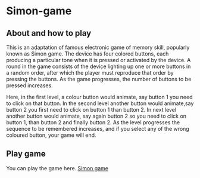 # Simon-game
## About and how to play
This is an adaptation of famous electronic game of memory skill, popularly known as Simon game. The device has four colored buttons, each producing a particular tone when it is pressed or activated by the device. A round in the game consists of the device lighting up one or more buttons in a random order, after which the player must reproduce that order by pressing the buttons. As the game progresses, the number of buttons to be pressed increases.

Here, in the first level, a colour button would animate, say button 1 you need to click on that button. In the second level another button would animate,say button 2 you first need to click on button 1 than button 2. In next level another button would animate, say again button 2 so you need to click on button 1, than button 2 and finally button 2.
As the level progresses the sequence to be remembered increases, and if you select any of the wrong coloured button, your game will end.

## Play game
You can play the game here. [Simon game](https://bhavesh0902.github.io/Simon-game/)
